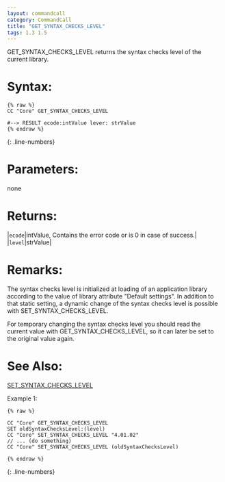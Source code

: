 ```yaml
---
layout: commandcall
category: CommandCall
title: "GET_SYNTAX_CHECKS_LEVEL"
tags: 1.3 1.5
---
```


GET_SYNTAX_CHECKS_LEVEL returns the syntax checks level of the current library.

# Syntax:  

```adoscript
{% raw %}
CC "Core" GET_SYNTAX_CHECKS_LEVEL

#--> RESULT ecode:intValue lever: strValue
{% endraw %}
```
{: .line-numbers}

# Parameters:  

none

# Returns:  

|`ecode`|intValue, Contains the error code or is 0 in case of success.|
|`level`|strValue|

# Remarks:

The syntax checks level is initialized at loading of an application library according to the value of library attribute "Default settings". In addition to that static setting, a dynamic change of the syntax checks level is possible with SET_SYNTAX_CHECKS_LEVEL.

For temporary changing the syntax checks level you should read the current value with GET_SYNTAX_CHECKS_LEVEL, so it can later be set to the original value again.

# See Also:  

[SET_SYNTAX_CHECKS_LEVEL](set_syntax_checks_level.html "SET_SYNTAX_CHECKS_LEVEL")  


Example 1:

```adoscript
{% raw %}

CC "Core" GET_SYNTAX_CHECKS_LEVEL
SET oldSyntaxChecksLevel:(level)
CC "Core" SET_SYNTAX_CHECKS_LEVEL "4.01.02"
// ... (do something)
CC "Core" SET_SYNTAX_CHECKS_LEVEL (oldSyntaxChecksLevel)

{% endraw %}
```
{: .line-numbers}

